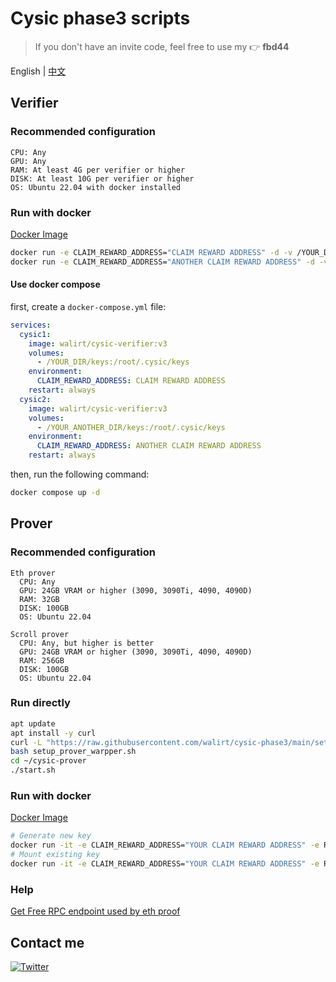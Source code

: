 # Cysic phase3 scripts
> If you don't have an invite code, feel free to use my 👉 **fbd44**  

English | [中文](https://github.com/walirt/cysic-phase3/blob/main/README_zh.md)

## Verifier

### Recommended configuration
```text
CPU: Any
GPU: Any
RAM: At least 4G per verifier or higher
DISK: At least 10G per verifier or higher
OS: Ubuntu 22.04 with docker installed
```

### Run with docker
[Docker Image](https://hub.docker.com/r/walirt/cysic-verifier)
```bash
docker run -e CLAIM_REWARD_ADDRESS="CLAIM REWARD ADDRESS" -d -v /YOUR_DIR/keys:/root/.cysic/keys --name cysic1 walirt/cysic-verifier:v3
docker run -e CLAIM_REWARD_ADDRESS="ANOTHER CLAIM REWARD ADDRESS" -d -v /YOUR_ANOTHER_DIR/keys:/root/.cysic/keys --name cysic2 walirt/cysic-verifier:v3
```

#### Use docker compose
first, create a `docker-compose.yml` file:
```yaml
services:
  cysic1:
    image: walirt/cysic-verifier:v3
    volumes:
      - /YOUR_DIR/keys:/root/.cysic/keys
    environment:
      CLAIM_REWARD_ADDRESS: CLAIM REWARD ADDRESS
    restart: always
  cysic2:
    image: walirt/cysic-verifier:v3
    volumes:
      - /YOUR_ANOTHER_DIR/keys:/root/.cysic/keys
    environment:
      CLAIM_REWARD_ADDRESS: ANOTHER CLAIM REWARD ADDRESS
    restart: always
```

then, run the following command:
```bash
docker compose up -d
```

## Prover

### Recommended configuration
```text
Eth prover
  CPU: Any
  GPU: 24GB VRAM or higher (3090, 3090Ti, 4090, 4090D)
  RAM: 32GB
  DISK: 100GB
  OS: Ubuntu 22.04

Scroll prover
  CPU: Any, but higher is better
  GPU: 24GB VRAM or higher (3090, 3090Ti, 4090, 4090D)
  RAM: 256GB
  DISK: 100GB
  OS: Ubuntu 22.04
```

### Run directly
```bash
apt update 
apt install -y curl
curl -L "https://raw.githubusercontent.com/walirt/cysic-phase3/main/setup_prover_warpper.sh" -o setup_prover_warpper.sh
bash setup_prover_warpper.sh
cd ~/cysic-prover
./start.sh
```

### Run with docker 
[Docker Image](https://hub.docker.com/r/walirt/cysic-prover)
```bash
# Generate new key
docker run -it -e CLAIM_REWARD_ADDRESS="YOUR CLAIM REWARD ADDRESS" -e RPC_URL="YOUR RPC URL" -d --name cysic1 cysic-prover:v3
# Mount existing key
docker run -it -e CLAIM_REWARD_ADDRESS="YOUR CLAIM REWARD ADDRESS" -e RPC_URL="YOUR RPC URL" -d -v /YOUR_DIR/keys:/root/cysic-prover/~/.cysic/assets --name cysic1 cysic-prover:v3
```

### Help
[Get Free RPC endpoint used by eth proof](https://docs.cysic.xyz/tutorial-docs/how-to-run-a-prover-node#get-free-rpc-endpoint-used-by-eth-proof)

## Contact me
[![Twitter](https://img.shields.io/twitter/url/https/twitter.com/walirttt.svg?style=social&label=Follow%20%40walirttt)](https://twitter.com/walirttt)
